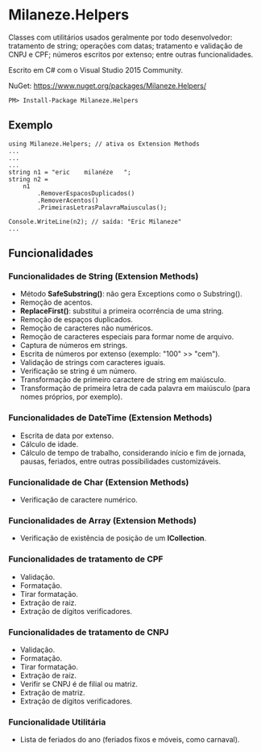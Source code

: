 # Milaneze.Helpers
Classes com utilitários usados geralmente por todo desenvolvedor: tratamento de string; operações com datas; tratamento e validação de CNPJ e CPF; números escritos por extenso; entre outras funcionalidades.

Escrito em C# com o Visual Studio 2015 Community.

NuGet: https://www.nuget.org/packages/Milaneze.Helpers/

```
PM> Install-Package Milaneze.Helpers
```

## Exemplo
```
using Milaneze.Helpers; // ativa os Extension Methods
...
...
...
string n1 = "eric    milanéze   ";
string n2 = 
	n1
		.RemoverEspacosDuplicados()
		.RemoverAcentos()
		.PrimeirasLetrasPalavraMaiusculas();

Console.WriteLine(n2); // saída: "Eric Milaneze"
...
```

## Funcionalidades

### Funcionalidades de String (Extension Methods)
* Método **SafeSubstring()**: não gera Exceptions como o Substring().
* Remoção de acentos.
* **ReplaceFirst()**: substitui a primeira ocorrência de uma string.
* Remoção de espaços duplicados.
* Remoção de caracteres não numéricos.
* Remoção de caracteres especiais para formar nome de arquivo.
* Captura de números em strings.
* Escrita de números por extenso (exemplo: "100" >> "cem").
* Validação de strings com caracteres iguais.
* Verificação se string é um número.
* Transformação de primeiro caractere de string em maiúsculo.
* Transformação de primeira letra de cada palavra em maiúsculo (para nomes próprios, por exemplo).

### Funcionalidades de DateTime (Extension Methods)
* Escrita de data por extenso.
* Cálculo de idade.
* Cálculo de tempo de trabalho, considerando início e fim de jornada, pausas, feriados, entre outras possibilidades customizáveis.

### Funcionalidade de Char (Extension Methods)
* Verificação de caractere numérico.

### Funcionalidades de Array (Extension Methods)
* Verificação de existência de posição de um **ICollection**.

### Funcionalidades de tratamento de CPF
* Validação.
* Formatação.
* Tirar formatação.
* Extração de raiz.
* Extração de dígitos verificadores.

### Funcionalidades de tratamento de CNPJ
* Validação.
* Formatação.
* Tirar formatação.
* Extração de raiz.
* Verifir se CNPJ é de filial ou matriz.
* Extração de matriz.
* Extração de dígitos verificadores.

### Funcionalidade Utilitária
* Lista de feriados do ano (feriados fixos e móveis, como carnaval).